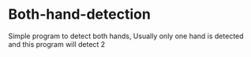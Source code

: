 # Both-hand-detection
Simple program to detect both hands,
Usually only one hand is detected and this program will detect 2
